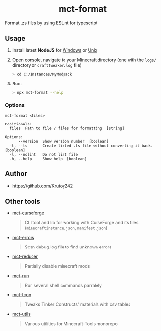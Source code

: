 <h1 align="center">mct-format</h1>

Format .zs files by using ESLint for typescript

<!-- extended_desc --><!-- /extended_desc -->

## Usage

1. Install latest **NodeJS** for [Windows](https://nodejs.org/en/download/current/) or [Unix](https://nodejs.org/en/download/package-manager/)
   
2. Open console, navigate to your Minecraft directory (one with the `logs/` directory or `crafttweaker.log` file)
   ```sh
   > cd C:/Instances/MyModpack
   ```

3. Run:
    ```sh
    > npx mct-format --help
    ```

### Options

```shell
mct-format <files>

Positionals:
  files  Path to file / files for formatting  [string]

Options:
      --version  Show version number  [boolean]
  -t, --ts       Create linted .ts file without converting it back.  [boolean]
  -l, --nolint   Do not lint file
  -h, --help     Show help  [boolean]
```

## Author

* https://github.com/Krutoy242

## Other tools

- [mct-curseforge](https://github.com/Krutoy242/mc-tools/tree/master/packages/curseforge)
  > CLI tool and lib for working with CurseForge and its files (`minecraftinstance.json`, `manifest.json`)
- [mct-errors](https://github.com/Krutoy242/mc-tools/tree/master/packages/errors)
  > Scan debug.log file to find unknown errors
- [mct-reducer](https://github.com/Krutoy242/mc-tools/tree/master/packages/reducer)
  > Partially disable minecraft mods
- [mct-run](https://github.com/Krutoy242/mc-tools/tree/master/packages/run)
  > Run several shell commands parralely
- [mct-tcon](https://github.com/Krutoy242/mc-tools/tree/master/packages/tcon)
  > Tweaks Tinker Constructs' materials with csv tables
- [mct-utils](https://github.com/Krutoy242/mc-tools/tree/master/packages/utils)
  > Various utilities for Minecraft-Tools monorepo
